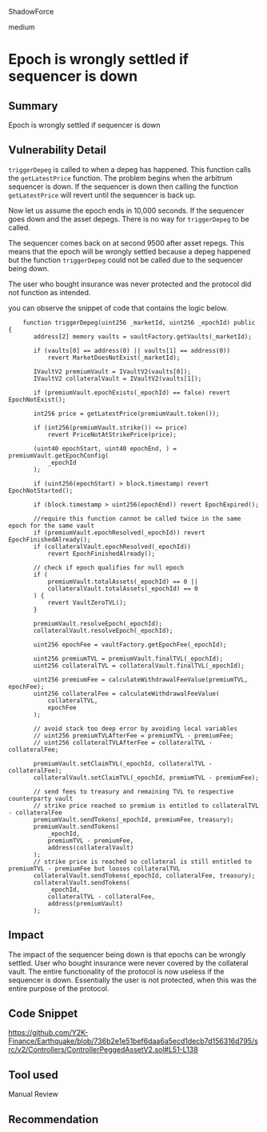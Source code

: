 ShadowForce

medium

# Epoch is wrongly settled if sequencer is down

## Summary
Epoch is wrongly settled if sequencer is down
## Vulnerability Detail
 `triggerDepeg` is called to when a depeg has happened. This function calls the `getLatestPrice` function. The problem begins when the arbitrum sequencer is down. If the sequencer is down then calling the function `getLatestPrice` will revert until the sequencer is back up.
 
 Now let us assume the epoch ends in 10,000 seconds. If the sequencer goes down and the asset depegs. There is no way for `triggerDepeg` to be called. 
 
 The sequencer comes back on at second 9500 after asset repegs. This means that the epoch will be wrongly settled because a depeg happened but the function `triggerDepeg` could not be called due to the sequencer being down.
 
 The user who bought insurance was never protected and the protocol did not function as intended. 
 
 you can observe the snippet of code that contains the logic below.
 
 ```solidity
     function triggerDepeg(uint256 _marketId, uint256 _epochId) public {
        address[2] memory vaults = vaultFactory.getVaults(_marketId);

        if (vaults[0] == address(0) || vaults[1] == address(0))
            revert MarketDoesNotExist(_marketId);

        IVaultV2 premiumVault = IVaultV2(vaults[0]);
        IVaultV2 collateralVault = IVaultV2(vaults[1]);

        if (premiumVault.epochExists(_epochId) == false) revert EpochNotExist();

        int256 price = getLatestPrice(premiumVault.token());

        if (int256(premiumVault.strike()) <= price)
            revert PriceNotAtStrikePrice(price);

        (uint40 epochStart, uint40 epochEnd, ) = premiumVault.getEpochConfig(
            _epochId
        );

        if (uint256(epochStart) > block.timestamp) revert EpochNotStarted();

        if (block.timestamp > uint256(epochEnd)) revert EpochExpired();

        //require this function cannot be called twice in the same epoch for the same vault
        if (premiumVault.epochResolved(_epochId)) revert EpochFinishedAlready();
        if (collateralVault.epochResolved(_epochId))
            revert EpochFinishedAlready();

        // check if epoch qualifies for null epoch
        if (
            premiumVault.totalAssets(_epochId) == 0 ||
            collateralVault.totalAssets(_epochId) == 0
        ) {
            revert VaultZeroTVL();
        }

        premiumVault.resolveEpoch(_epochId);
        collateralVault.resolveEpoch(_epochId);

        uint256 epochFee = vaultFactory.getEpochFee(_epochId);

        uint256 premiumTVL = premiumVault.finalTVL(_epochId);
        uint256 collateralTVL = collateralVault.finalTVL(_epochId);

        uint256 premiumFee = calculateWithdrawalFeeValue(premiumTVL, epochFee);
        uint256 collateralFee = calculateWithdrawalFeeValue(
            collateralTVL,
            epochFee
        );

        // avoid stack too deep error by avoiding local variables
        // uint256 premiumTVLAfterFee = premiumTVL - premiumFee;
        // uint256 collateralTVLAfterFee = collateralTVL - collateralFee;

        premiumVault.setClaimTVL(_epochId, collateralTVL - collateralFee);
        collateralVault.setClaimTVL(_epochId, premiumTVL - premiumFee);

        // send fees to treasury and remaining TVL to respective counterparty vault
        // strike price reached so premium is entitled to collateralTVL - collateralFee
        premiumVault.sendTokens(_epochId, premiumFee, treasury);
        premiumVault.sendTokens(
            _epochId,
            premiumTVL - premiumFee,
            address(collateralVault)
        );
        // strike price is reached so collateral is still entitled to premiumTVL - premiumFee but looses collateralTVL
        collateralVault.sendTokens(_epochId, collateralFee, treasury);
        collateralVault.sendTokens(
            _epochId,
            collateralTVL - collateralFee,
            address(premiumVault)
        );
 ```

## Impact
The impact of the sequencer being down is that epochs can be wrongly settled. User who bought insurance were never covered by the collateral vault. The entire functionality of the protocol is now useless if the sequencer is down. Essentially the user is not protected, when this was the entire purpose of the protocol.
## Code Snippet
https://github.com/Y2K-Finance/Earthquake/blob/736b2e1e51bef6daa6a5ecd1decb7d156316d795/src/v2/Controllers/ControllerPeggedAssetV2.sol#L51-L138
## Tool used

Manual Review

## Recommendation
